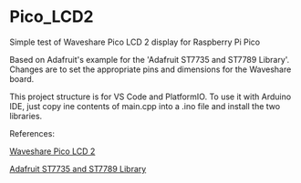# Pico_LCD2
Simple test of Waveshare Pico LCD 2 display for Raspberry Pi Pico

Based on Adafruit's example for the 'Adafruit ST7735 and ST7789 Library'. Changes are to
set the appropriate pins and dimensions for the Waveshare board.

This project structure is for VS Code and PlatformIO. To use it with Arduino IDE,
just copy ine contents of main.cpp into a .ino file and install the two libraries.

References:

[Waveshare Pico LCD 2](https://www.waveshare.com/wiki/Pico-LCD-2)

[Adafruit ST7735 and ST7789 Library](https://github.com/adafruit/Adafruit-ST7735-Library)

